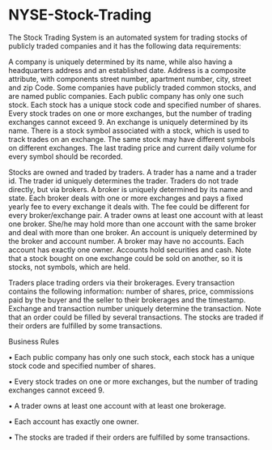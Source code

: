 # NYSE-Stock-Trading
The Stock Trading System is an automated system for trading stocks of publicly traded companies and it has the following data requirements:

A company is uniquely determined by its name, while also having a headquarters address and an established date. Address is a composite attribute, with components street number, apartment number, city, street and zip Code. Some companies have publicly traded common stocks, and are named public companies. Each public company has only one such stock. Each stock has a unique stock code and specified number of shares. Every stock trades on one or more exchanges, but the number of trading exchanges cannot exceed 9. An exchange is uniquely determined by its name. There is a stock symbol associated with a stock, which is used to track trades on an exchange. The same stock may have different symbols on different exchanges. The last trading price and current daily volume for every symbol should be recorded.

Stocks are owned and traded by traders. A trader has a name and a trader id. The trader id uniquely determines the trader. Traders do not trade directly, but via brokers. A broker is uniquely determined by its name and state. Each broker deals with one or more exchanges and pays a fixed yearly fee to every exchange it deals with. The fee could be different for every broker/exchange pair. A trader owns at least one account with at least one broker. She/he may hold more than one account with the same broker and deal with more than one broker. An account is uniquely determined by the broker and account number. A broker may have no accounts. Each account has exactly one owner. Accounts hold securities and cash. Note that a stock bought on one exchange could be sold on another, so it is stocks, not symbols, which are held.

Traders place trading orders via their brokerages. Every transaction contains the following information: number of shares, price, commissions paid by the buyer and the seller to their brokerages and the timestamp. Exchange and transaction number uniquely determine the transaction. Note that an order could be filled by several transactions. The stocks are traded if their orders are fulfilled by some transactions.

Business Rules

•	Each public company has only one such stock, each stock has a unique stock code and specified number of shares.

•	Every stock trades on one or more exchanges, but the number of trading exchanges cannot exceed 9.

•	A trader owns at least one account with at least one brokerage.

•	Each account has exactly one owner.

•	The stocks are traded if their orders are fulfilled by some transactions.
